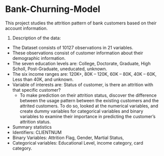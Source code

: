 # Bank-Churning-Model
This project studies the attrition pattern of bank customers based on their account information.

1.	Description of the data:
  -	The Dataset consists of 10127 observations in 21 variables.
  -	These observations consist of customer information about their demographic information.
  -	The seven education levels are: College, Doctorate, Graduate, High Scholl, Post-Graduate, uneducated, unknown.
  -	The six income ranges are: 120K+, 80K – 120K, 60K – 80K, 40K – 60K, Less than 40K, and unknown.
  -	Variable of interests are: Status of customer, is there an attrition with that specific customer?
    - To make prediction on their attrition status, discover the difference between the usage pattern between the existing customers and the attrited customers. To do so, looked at the numerical variables, and create dummy variables for categorical variables and binary variables to examine their importance in predicting the customer’s attrition status. 
-	 Summary statistics
  - Identifiers: CLIENTNUM
  -	Binary Variables: Attrition Flag, Gender, Martial Status,
  - Categorical variables: Educational Level, income category, card category.
